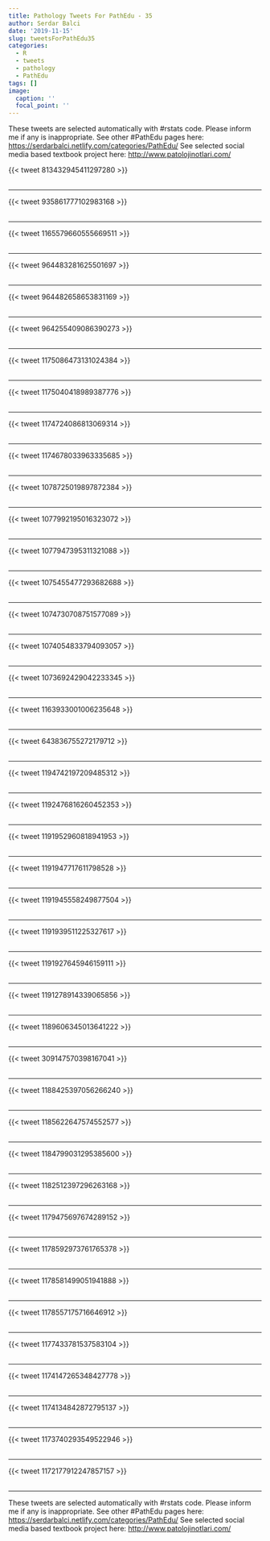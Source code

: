 ```yaml
---
title: Pathology Tweets For PathEdu - 35
author: Serdar Balci
date: '2019-11-15'
slug: tweetsForPathEdu35
categories:
  - R
  - tweets
  - pathology
  - PathEdu
tags: []
image:
  caption: ''
  focal_point: ''
---
```



These tweets are selected automatically with #rstats code. Please inform me if any is inappropriate.
See other #PathEdu pages here: https://serdarbalci.netlify.com/categories/PathEdu/ 
See selected social media based textbook project here: http://www.patolojinotlari.com/

{{< tweet 813432945411297280 >}}
<br>
<br>
<hr>
{{< tweet 935861777102983168 >}}
<br>
<br>
<hr>
{{< tweet 1165579660555669511 >}}
<br>
<br>
<hr>
{{< tweet 964483281625501697 >}}
<br>
<br>
<hr>
{{< tweet 964482658653831169 >}}
<br>
<br>
<hr>
{{< tweet 964255409086390273 >}}
<br>
<br>
<hr>
{{< tweet 1175086473131024384 >}}
<br>
<br>
<hr>
{{< tweet 1175040418989387776 >}}
<br>
<br>
<hr>
{{< tweet 1174724086813069314 >}}
<br>
<br>
<hr>
{{< tweet 1174678033963335685 >}}
<br>
<br>
<hr>
{{< tweet 1078725019897872384 >}}
<br>
<br>
<hr>
{{< tweet 1077992195016323072 >}}
<br>
<br>
<hr>
{{< tweet 1077947395311321088 >}}
<br>
<br>
<hr>
{{< tweet 1075455477293682688 >}}
<br>
<br>
<hr>
{{< tweet 1074730708751577089 >}}
<br>
<br>
<hr>
{{< tweet 1074054833794093057 >}}
<br>
<br>
<hr>
{{< tweet 1073692429042233345 >}}
<br>
<br>
<hr>
{{< tweet 1163933001006235648 >}}
<br>
<br>
<hr>
{{< tweet 643836755272179712 >}}
<br>
<br>
<hr>
{{< tweet 1194742197209485312 >}}
<br>
<br>
<hr>
{{< tweet 1192476816260452353 >}}
<br>
<br>
<hr>
{{< tweet 1191952960818941953 >}}
<br>
<br>
<hr>
{{< tweet 1191947717611798528 >}}
<br>
<br>
<hr>
{{< tweet 1191945558249877504 >}}
<br>
<br>
<hr>
{{< tweet 1191939511225327617 >}}
<br>
<br>
<hr>
{{< tweet 1191927645946159111 >}}
<br>
<br>
<hr>
{{< tweet 1191278914339065856 >}}
<br>
<br>
<hr>
{{< tweet 1189606345013641222 >}}
<br>
<br>
<hr>
{{< tweet 309147570398167041 >}}
<br>
<br>
<hr>
{{< tweet 1188425397056266240 >}}
<br>
<br>
<hr>
{{< tweet 1185622647574552577 >}}
<br>
<br>
<hr>
{{< tweet 1184799031295385600 >}}
<br>
<br>
<hr>
{{< tweet 1182512397296263168 >}}
<br>
<br>
<hr>
{{< tweet 1179475697674289152 >}}
<br>
<br>
<hr>
{{< tweet 1178592973761765378 >}}
<br>
<br>
<hr>
{{< tweet 1178581499051941888 >}}
<br>
<br>
<hr>
{{< tweet 1178557175716646912 >}}
<br>
<br>
<hr>
{{< tweet 1177433781537583104 >}}
<br>
<br>
<hr>
{{< tweet 1174147265348427778 >}}
<br>
<br>
<hr>
{{< tweet 1174134842872795137 >}}
<br>
<br>
<hr>
{{< tweet 1173740293549522946 >}}
<br>
<br>
<hr>
{{< tweet 1172177912247857157 >}}
<br>
<br>
<hr>


These tweets are selected automatically with #rstats code. Please inform me if any is inappropriate.
See other #PathEdu pages here: https://serdarbalci.netlify.com/categories/PathEdu/ 
See selected social media based textbook project here: http://www.patolojinotlari.com/
